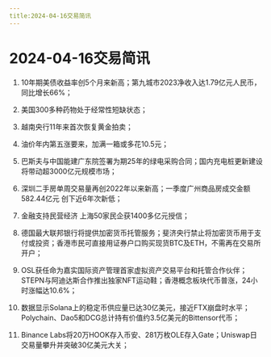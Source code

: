 ```yaml
---
title:2024-04-16交易简讯
---
```

# 2024-04-16交易简讯

1. 10年期美债收益率创5个月来新高；第九城市2023净收入达1.79亿元人民币，同比增长66%；

2. 美国300多种药物处于经常性短缺状态；

3. 越南央行11年来首次恢复黄金拍卖；

4. 油价年内第五涨要来，加满一箱或多花10.5元；

5. 巴斯夫与中国能建广东院签署为期25年的绿电采购合同；国内充电桩更新建设将带动超3000亿元规模市场；

6. 深圳二手房单周交易量再创2022年以来新高；一季度广州商品房成交金额582.44亿元 创下近6年次新低；

7. 金融支持民营经济 上海50家民企获1400多亿元授信；

8. 德国最大联邦银行将提供加密货币托管服务；斐济央行禁止将加密货币用于支付或投资；香港市民可直接用证券户口购买现货BTC及ETH，不需再在交易所开户；

9. OSL获任命为嘉实国际资产管理首家虚拟资产交易平台和托管合作伙伴；STEPN与阿迪达斯合作推出独家NFT运动鞋；香港概念板块代币普涨，24小时涨幅达10.6%；

10. 数据显示Solana上的稳定币供应量已达30亿美元，接近FTX崩盘时水平；Polychain、Dao5和DCG总计持有价值约3.5亿美元的Bittensor代币；

11. Binance Labs将20万HOOK存入币安、281万枚OLE存入Gate；Uniswap日交易量攀升并突破30亿美元大关；